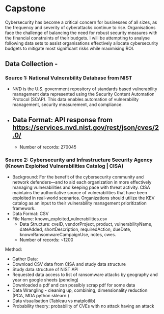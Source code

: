 # Capstone

Cybersecurity has become a critical concern for businesses of all sizes, as the frequency and severity of cyberattacks continue to rise. Organisations face the challenge of balancing the need for robust security measures with the financial constraints of their budgets. 
I will be attempting to analyse following data sets to assist organisations effectively allocate cybersecurity budgets to mitigate most significant risks while maximising ROI.

## Data Collection -
### Source 1: National Vulnerability Database from NIST
- NVD is the U.S. government repository of standards based vulnerability management data represented using the Security Content Automation Protocol (SCAP). This data enables automation of vulnerability management, security measurement, and compliance. 
- Data Format: API response from https://services.nvd.nist.gov/rest/json/cves/2.0/
    - 
    - Number of records: 270045

### Source 2: Cybersecurity and Infrastructure Security Agency (Known Exploited Vulnerabilities Catalog | CISA)
- Background: For the benefit of the cybersecurity community and network defenders—and to aid each organization in more effectively managing vulnerabilities and keeping pace with threat activity. CISA maintains the authoritative source of vulnerabilities that have been exploited in real-world scenarios. Organizations should utilize the KEV catalog as an input to their vulnerability management prioritization framework.
- Data Format: CSV
- File Name: known_exploited_vulnerabilities.csv
    - Data Structure: cveID, vendorProject, product, vulnerabilityName, dateAdded, shortDescription, requiredAction, dueDate, knownRansomwareCampaignUse, notes, cwes.
    - Number of records: ~1200

Method:
- Gather Data: 
- Download CSV data from CISA and study data structure
- Study data structure of NIST API
- Requested data access to list of ransomware attacks by geography and year on google sheets (pending)
- Downloaded a pdf and can possibly scrap pdf for some data
- Data Wrangling - cleaning up, combining, dimensionality reduction (PCA, MDA python sklearn )
- Data visualisation (Tableau vs matplotlib)
- Probability theory: probability of CVEs with no attack having an attack

